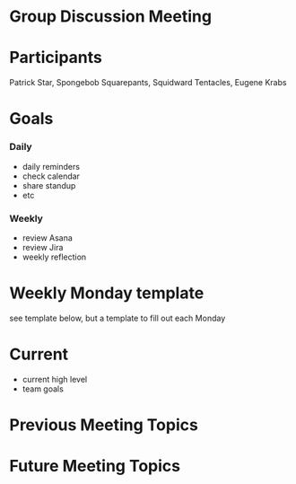 # Group Discussion Meeting

# Participants
Patrick Star, Spongebob Squarepants, Squidward Tentacles, Eugene Krabs

# Goals

### Daily

* daily reminders
* check calendar
* share standup
* etc

### Weekly

* review Asana
* review Jira
* weekly reflection

# Weekly Monday template
see template below, but a template to fill out each Monday

# Current

* current high level
* team goals

# Previous Meeting Topics

# Future Meeting Topics